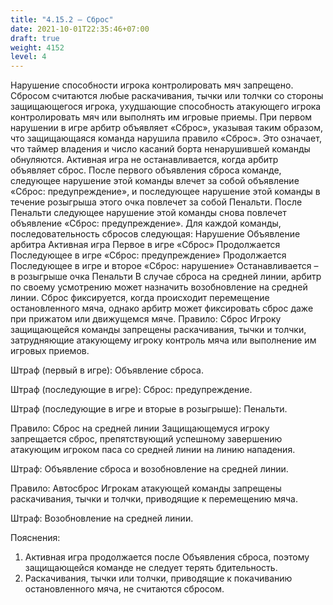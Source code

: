 ```yaml
---
title: "4.15.2 – Сброс"
date: 2021-10-01T22:35:46+07:00
draft: true
weight: 4152
level: 4
---
```


Нарушение способности игрока контролировать мяч запрещено. Сбросом считаются любые
раскачивания, тычки или толчки со стороны защищающегося игрока, ухудшающие способность
атакующего игрока контролировать мяч или выполнять им игровые приемы.
При первом нарушении в игре арбитр объявляет «Сброс», указывая таким образом, что
защищающаяся команда нарушила правило «Сброс». Это означает, что таймер владения и число
касаний борта ненарушившей команды обнуляются. Активная игра не останавливается, когда
арбитр объявляет сброс.
После первого объявления сброса команде, следующее нарушение этой команды влечет за собой
объявление «Сброс: предупреждение», и последующее нарушение этой команды в течение
розыгрыша этого очка повлечет за собой Пенальти. После Пенальти следующее нарушение этой
команды снова повлечет объявление «Сброс: предупреждение».
Для каждой команды, последовательность сбросов следующая:
Нарушение Объявление арбитра Активная игра
Первое в игре «Сброс» Продолжается
Последующее в игре «Сброс: предупреждение» Продолжается
Последующее в игре и второе «Сброс: нарушение» Останавливается –
в розыгрыше очка Пенальти
В случае сброса на средней линии, арбитр по своему усмотрению может назначить возобновление
на средней линии.
Сброс фиксируется, когда происходит перемещение остановленного мяча, однако арбитр может
фиксировать сброс даже при прижатом или движущемся мяче.
Правило: Сброс
Игроку защищающейся команды запрещены раскачивания, тычки и толчки, затрудняющие
атакующему игроку контроль мяча или выполнение им игровых приемов.

Штраф (первый в игре): Объявление сброса.

Штраф (последующие в игре): Сброс: предупреждение.

Штраф (последующие в игре и вторые в розыгрыше): Пенальти.

Правило: Сброс на средней линии
Защищающемуся игроку запрещается сброс, препятствующий успешному завершению атакующим
игроком паса со средней линии на линию нападения.

Штраф: Объявление сброса и возобновление на средней линии.

Правило: Автосброс
Игрокам атакующей команды запрещены раскачивания, тычки и толчки, приводящие к
перемещению мяча.

Штраф: Возобновление на средней линии.

Пояснения:

1. Активная игра продолжается после Объявления сброса, поэтому защищающейся команде
не следует терять бдительность.
2. Раскачивания, тычки или толчки, приводящие к покачиванию остановленного мяча, не
считаются сбросом.
